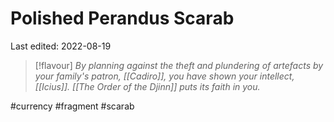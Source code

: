# Polished Perandus Scarab
Last edited: 2022-08-19

> [!flavour]
> *By planning against the theft and plundering of artefacts by your family's patron, [[Cadiro]], you have shown your intellect, [[Icius]]. [[The Order of the Djinn]] puts its faith in you.*


#currency #fragment #scarab